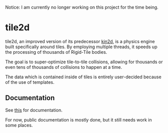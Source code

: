 Notice: I am currently no longer working on this project for the time being.

# tile2d

tile2d, an improved version of its predecessor [kin2d](https://github.com/Kubic-C/kin2d), is a physics engine built specifically around tiles.
By employing multiple threads, it speeds up the processing of thousands of Rigid-Tile bodies.

The goal is to super-optimize tile-to-tile collisions, allowing for thousands or even tens of thousands of collisions
to happen at a time.

The data which is contained inside of tiles is entirely user-decided because of the use of templates. 

## Documentation

See [this](https://kubic-c.github.io/tile2d/index.html) for documentation.

For now, public documentation is mostly done, but it still needs work in some places. 

